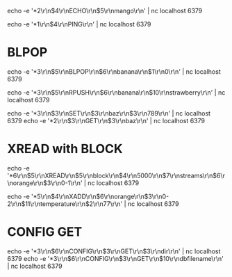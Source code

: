 echo -e '*2\r\n$4\r\nECHO\r\n$5\r\nmango\r\n' | nc localhost 6379

echo -e '*1\r\n$4\r\nPING\r\n' | nc localhost 6379

# BLPOP

echo -e '*3\r\n$5\r\nBLPOP\r\n$6\r\nbanana\r\n$1\r\n0\r\n' | nc localhost 6379

echo -e '*3\r\n$5\r\nRPUSH\r\n$6\r\nbanana\r\n$10\r\nstrawberry\r\n' | nc localhost 6379

echo -e '*3\r\n$3\r\nSET\r\n$3\r\nbaz\r\n$3\r\n789\r\n' | nc localhost 6379
echo -e '*2\r\n$3\r\nGET\r\n$3\r\nbaz\r\n' | nc localhost 6379

# XREAD with BLOCK
echo -e '*6\r\n$5\r\nXREAD\r\n$5\r\nblock\r\n$4\r\n5000\r\n$7\r\nstreams\r\n$6\r\norange\r\n$3\r\n0-1\r\n' | nc localhost 6379

echo -e '*5\r\n$4\r\nXADD\r\n$6\r\norange\r\n$3\r\n0-2\r\n$11\r\ntemperature\r\n$2\r\n77\r\n' | nc localhost 6379



# CONFIG GET
echo -e '*3\r\n$6\r\nCONFIG\r\n$3\r\nGET\r\n$3\r\ndir\r\n' | nc localhost 6379
echo -e '*3\r\n$6\r\nCONFIG\r\n$3\r\nGET\r\n$10\r\ndbfilename\r\n' | nc localhost 6379
